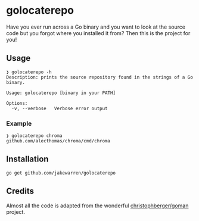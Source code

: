 # golocaterepo

Have you ever run across a Go binary and you want to look at the source code but you forgot where you installed it from? Then this is the project for you!

## Usage

```
❯ golocaterepo -h
Description: prints the source repository found in the strings of a Go binary.

Usage: golocaterepo [binary in your PATH]

Options:
  -v, --verbose   Verbose error output
```

### Example

	❯ golocaterepo chroma
	github.com/alecthomas/chroma/cmd/chroma

## Installation

	go get github.com/jakewarren/golocaterepo

## Credits

Almost all the code is adapted from the wonderful [christophberger/goman](https://github.com/christophberger/goman) project.
